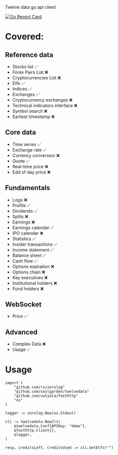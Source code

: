 Twelve data go api client

[![Go Report Card](https://goreportcard.com/badge/github.com/soulgarden/twelvedata)](https://goreportcard.com/report/github.com/soulgarden/twelvedata)


# Covered:

## Reference data

* Stocks list                    ✅
* Forex Pairs List               ❌
* Cryptocurrencies List          ❌
* Etfs                           ✅
* Indices                        ✅
* Exchanges                      ✅
* Cryptocurrency exchanges       ❌
* Technical indicators interface ❌
* Symbol search                  ❌
* Earliest timestamp             ❌


## Core data

* Time series          ✅
* Exchange rate        ✅
* Currency conversion  ❌
* Quote                ✅
* Real-time price      ❌
* Edd of day price     ❌

## Fundamentals

* Logo                  ❌
* Profile               ✅
* Dividends             ✅
* Splits                ❌
* Earnings              ❌
* Earnings calendar     ✅
* IPO calendar          ❌
* Statistics            ✅
* Insider transactions  ✅
* Income statement      ✅
* Balance sheet         ✅
* Cash flow             ✅
* Options expiration    ❌
* Options chain         ❌
* Key executives        ❌
* Institutional holders ❌
* Fund holders          ❌

## WebSocket

* Price ✅

## Advanced

* Complex Data ❌
* Usage        ✅


# Usage

    import (
        "github.com/rs/zerolog"
        "github.com/soulgarden/twelvedata"
        "github.com/valyala/fasthttp"
        "os"
    )

    logger := zerolog.New(os.Stdout)
    
    cli := twelvedata.NewCli(
        &twelvedata.Conf{APIKey: "demo"},
        &fasthttp.Client{},
        &logger,
    )
    
    resp, creditsLeft, creditsUsed := cli.GetEtfs("")